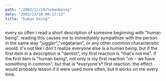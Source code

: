 ```yaml
---
path: "/2002/12/10/humanbeing" 
date: "2002/12/10 00:17:12" 
title: "human being" 
---
```

<p>every so often i read a short description of someone beginning with "human being". reading this causes me to immediately sympathize with the person in the same way "juggler","vegetarian", or any other common characteristic would. it's not like i don't realize everyone else is a human being. but if the first item in a description is "dentist", my first reaction is "that's not me". if the first item is "human being", not only is my first reaction "oh - we have something in common", but that is *everyone's* first reaction. the effect would probably lesson if it were used more often, but it works on me every time.</p>